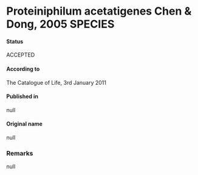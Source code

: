# Proteiniphilum acetatigenes Chen & Dong, 2005 SPECIES

#### Status
ACCEPTED

#### According to
The Catalogue of Life, 3rd January 2011

#### Published in
null

#### Original name
null

### Remarks
null
